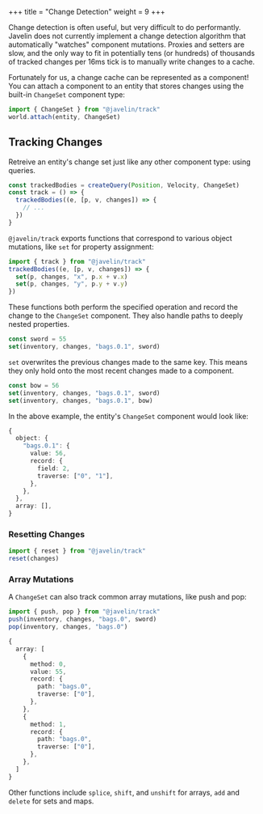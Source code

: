+++
title = "Change Detection"
weight = 9
+++

Change detection is often useful, but very difficult to do performantly. Javelin does not currently implement a change detection algorithm that automatically "watches" component mutations. Proxies and setters are slow, and the only way to fit in potentially tens (or hundreds) of thousands of tracked changes per 16ms tick is to manually write changes to a cache.

Fortunately for us, a change cache can be represented as a component! You can attach a component to an entity that stores changes using the built-in `ChangeSet` component type:

```ts
import { ChangeSet } from "@javelin/track"
world.attach(entity, ChangeSet)
```

## Tracking Changes

Retreive an entity's change set just like any other component type: using queries.

```ts
const trackedBodies = createQuery(Position, Velocity, ChangeSet)
const track = () => {
  trackedBodies((e, [p, v, changes]) => {
    // ...
  })
}
```

`@javelin/track` exports functions that correspond to various object mutations, like `set` for property assignment:

```ts
import { track } from "@javelin/track"
trackedBodies((e, [p, v, changes]) => {
  set(p, changes, "x", p.x + v.x)
  set(p, changes, "y", p.y + v.y)
})
```

These functions both perform the specified operation and record the change to the `ChangeSet` component. They also handle paths to deeply nested properties.

```ts
const sword = 55
set(inventory, changes, "bags.0.1", sword)
```

`set` overwrites the previous changes made to the same key. This means they only hold onto the most recent changes made to a component.

```ts
const bow = 56
set(inventory, changes, "bags.0.1", sword)
set(inventory, changes, "bags.0.1", bow)
```

In the above example, the entity's `ChangeSet` component would look like:

```ts
{
  object: {
    "bags.0.1": {
      value: 56,
      record: {
        field: 2,
        traverse: ["0", "1"],
      },
    },
  },
  array: [],
}
```

### Resetting Changes

```ts
import { reset } from "@javelin/track"
reset(changes)
```

### Array Mutations

A `ChangeSet` can also track common array mutations, like push and pop:

```ts
import { push, pop } from "@javelin/track"
push(inventory, changes, "bags.0", sword)
pop(inventory, changes, "bags.0")
```

```ts
{
  array: [
    {
      method: 0,
      value: 55,
      record: {
        path: "bags.0",
        traverse: ["0"],
      },
    },
    {
      method: 1,
      record: {
        path: "bags.0",
        traverse: ["0"],
      },
    },
  ]
}
```

Other functions include `splice`, `shift`, and `unshift` for arrays, `add` and `delete` for sets and maps.
